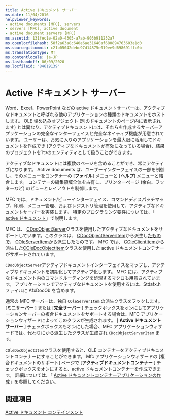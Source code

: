 ```yaml
---
title: Active ドキュメント サーバー
ms.date: 11/04/2016
helpviewer_keywords:
- active documents [MFC], servers
- servers [MFC], active document
- active document servers [MFC]
ms.assetid: 131fec1e-02a0-4305-a7ab-903b911232a7
ms.openlocfilehash: 58f2a63a8c640e6ae31640af680894763603e1d0
ms.sourcegitcommit: c21b05042debc97d14875e019ee9d698691ffc0b
ms.translationtype: MT
ms.contentlocale: ja-JP
ms.lasthandoff: 06/09/2020
ms.locfileid: "84619139"
---
```

# <a name="active-document-servers"></a>Active ドキュメント サーバー

Word、Excel、PowerPoint などの active ドキュメントサーバーは、アクティブなドキュメントと呼ばれる他のアプリケーションの種類のドキュメントをホストします。 OLE 埋め込みオブジェクト (別のドキュメントのページ内に表示されます) とは異なり、アクティブドキュメントには、それらを作成するサーバーアプリケーションの完全なインターフェイスと完全なネイティブ機能が用意されています。 ユーザーは、お気に入りのアプリケーションを最大限に活用してドキュメントを作成でき (アクティブなドキュメントが有効になっている場合)、結果のプロジェクトを1つのエンティティとして扱うことができます。

アクティブなドキュメントには複数のページを含めることができ、常にアクティブになります。 Active documents は、ユーザーインターフェイスの一部を制御し、そのメニューをコンテナーの [**ファイル**] メニューと [**ヘルプ**] メニューと結合します。 コンテナーの編集領域全体を占有し、プリンターページ (余白、フッターなど) のビューとレイアウトを制御します。

MFC では、ドキュメント/ビューインターフェイス、コマンドディスパッチマップ、印刷、メニュー管理、およびレジストリ管理を使用して、アクティブなドキュメントサーバーを実装します。 特定のプログラミング要件については、「 [active ドキュメント](active-documents.md)」で説明します。

MFC は、 [CDocObjectServer](reference/cdocobjectserver-class.md)クラスを使用したアクティブなドキュメントをサポートしています。このクラスは、 [CDocObjectServerItem](reference/cdocobjectserveritem-class.md)から派生し[たもので](reference/ccmdtarget-class.md)、 [COleServerItem](reference/coleserveritem-class.md)から派生したものです。 MFC では、 [COleClientItem](reference/coleclientitem-class.md)から派生した[COleDocObjectItem](reference/coledocobjectitem-class.md)クラスを使用した active ドキュメントコンテナーがサポートされています。

`CDocObjectServer`アクティブドキュメントインターフェイスをマップし、アクティブなドキュメントを初期化してアクティブ化します。 MFC には、アクティブなドキュメント内のコマンドルーティングを処理するマクロも用意されています。 アプリケーションでアクティブなドキュメントを使用するには、Stdafx.h ファイルに AfxDocOb を含めます。

通常の MFC サーバーは、独自 `COleServerItem` の派生クラスをフックします。 [**ミニサーバー** ] または [**完全サーバー** ] チェックボックスをオンにしてアプリケーションサーバーの複合ドキュメントをサポートする場合は、MFC アプリケーションウィザードによってこのクラスが生成されます。 [ **Active ドキュメントサーバー** ] チェックボックスもオンにした場合、MFC アプリケーションウィザードでは、代わりにから派生したクラスが生成され `CDocObjectServerItem` ます。

`COleDocObjectItem`クラスを使用すると、OLE コンテナーをアクティブドキュメントコンテナーにすることができます。 Mfc アプリケーションウィザードの [複合ドキュメントのサポート] ページで [**アクティブドキュメントコンテナー** ] チェックボックスをオンにすると、active ドキュメントコンテナーを作成できます。 詳細については、「 [Active ドキュメントコンテナーアプリケーションの作成](creating-an-active-document-container-application.md)」を参照してください。

## <a name="see-also"></a>関連項目

[Active ドキュメント コンテインメント](active-document-containment.md)
